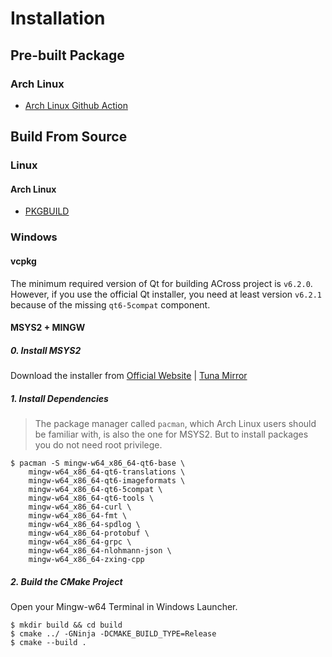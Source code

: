 # Installation

## Pre-built Package

### Arch Linux

- [Arch Linux Github Action](https://github.com/ArkToria/ACross/actions/workflows/arch-build.yaml)

## Build From Source

### Linux

#### Arch Linux

- [PKGBUILD](https://github.com/ArkToria/ACross/blob/master/pkgbuild/arch/across-dev-git/PKGBUILD)

### Windows

#### vcpkg

The minimum required version of Qt for building ACross project is `v6.2.0`. However, if you use the official Qt installer, you need at least version `v6.2.1` because of the missing `qt6-5compat` component.

#### MSYS2 + MINGW

##### 0. Install MSYS2

Download the installer from [Official Website](https://www.msys2.org/)
 |
 [Tuna Mirror](https://mirrors.tuna.tsinghua.edu.cn/msys2/distrib/msys2-x86_64-latest.exe)

##### 1. Install Dependencies

> The package manager called `pacman`, which Arch Linux users should be familiar with, is also the one for MSYS2. But to install packages you do not need root privilege.

```shell
$ pacman -S mingw-w64_x86_64-qt6-base \
    mingw-w64_x86_64-qt6-translations \
    mingw-w64_x86_64-qt6-imageformats \
    mingw-w64_x86_64-qt6-5compat \
    mingw-w64_x86_64-qt6-tools \
    mingw-w64_x86_64-curl \
    mingw-w64_x86_64-fmt \
    mingw-w64_x86_64-spdlog \
    mingw-w64_x86_64-protobuf \
    mingw-w64_x86_64-grpc \
    mingw-w64_x86_64-nlohmann-json \
    mingw-w64_x86_64-zxing-cpp
```

##### 2. Build the CMake Project

Open your Mingw-w64 Terminal in Windows Launcher.

```shell
$ mkdir build && cd build
$ cmake ../ -GNinja -DCMAKE_BUILD_TYPE=Release
$ cmake --build .
```